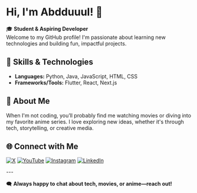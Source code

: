 # Hi, I'm Abdduuul! 👋

🎓 **Student & Aspiring Developer**  
Welcome to my GitHub profile! I'm passionate about learning new technologies and building fun, impactful projects.

## 🚀 Skills & Technologies

- **Languages:** Python, Java, JavaScript, HTML, CSS
- **Frameworks/Tools:** Flutter, React, Next.js

## 🍿 About Me

When I'm not coding, you’ll probably find me watching movies or diving into my favorite anime series. I love exploring new ideas, whether it's through tech, storytelling, or creative media.

## 🌐 Connect with Me

<p align="left">
  <a href="https://x.com/Abdduul_" target="_blank"><img src="https://img.shields.io/badge/X-000000?style=for-the-badge&logo=twitter&logoColor=white" alt="X"></a>
  <a href="https://www.youtube.com/@abdduul" target="_blank"><img src="https://img.shields.io/badge/YouTube-FF0000?style=for-the-badge&logo=youtube&logoColor=white" alt="YouTube"></a>
  <a href="https://www.instagram.com/abdduul_/" target="_blank"><img src="https://img.shields.io/badge/Instagram-E4405F?style=for-the-badge&logo=instagram&logoColor=white" alt="Instagram"></a>
  <a href="https://www.linkedin.com/in/abdul-halim5/" target="_blank"><img src="https://img.shields.io/badge/LinkedIn-0077B5?style=for-the-badge&logo=linkedin&logoColor=white" alt="LinkedIn"></a>
</p>
---

🗨️ **Always happy to chat about tech, movies, or anime—reach out!**
